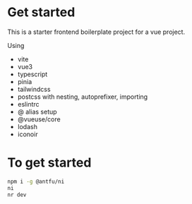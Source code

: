 # Get started

This is a starter frontend boilerplate project for a vue project. 

Using
- vite
- vue3
- typescript
- pinia
- tailwindcss
- postcss with nesting, autoprefixer, importing
- eslintrc
- @ alias setup
- @vueuse/core
- lodash
- iconoir

# To get started 

```bash
npm i -g @antfu/ni
ni
nr dev
```

